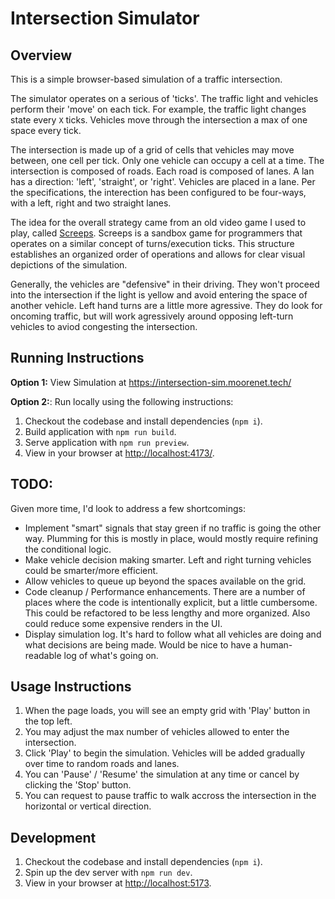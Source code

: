 # Intersection Simulator

## Overview

This is a simple browser-based simulation of a traffic intersection.

The simulator operates on a serious of 'ticks'. The traffic light and vehicles perform
their 'move' on each tick. For example, the traffic light changes state every `X` ticks.
Vehicles move through the intersection a max of one space every tick.

The intersection is made up of a grid of cells that vehicles may move between, one cell
per tick. Only one vehicle can occupy a cell at a time. The intersection is composed of
roads. Each road is composed of lanes. A lan has a direction: 'left', 'straight', or 'right'.
Vehicles are placed in a lane. Per the specifications, the interection has been configured to
be four-ways, with a left, right and two straight lanes.

The idea for the overall strategy came from an old video game I used to play, called
[Screeps](https://screeps.com/). Screeps is a sandbox game for programmers that operates on
a similar concept of turns/execution ticks. This structure establishes an organized order
of operations and allows for clear visual depictions of the simulation.

Generally, the vehicles are "defensive" in their driving. They won't proceed into the intersection
if the light is yellow and avoid entering the space of another vehicle. Left hand turns are a little
more agressive. They do look for oncoming traffic, but will work agressively around opposing left-turn
vehicles to aviod congesting the intersection.

## Running Instructions

**Option 1:** View Simulation at https://intersection-sim.moorenet.tech/

**Option 2:**: Run locally using the following instructions:

1. Checkout the codebase and install dependencies (`npm i`).
2. Build application with `npm run build`.
3. Serve application with `npm run preview`.
4. View in your browser at [http://localhost:4173/](http://localhost:4173/).

## TODO:

Given more time, I'd look to address a few shortcomings:

- Implement "smart" signals that stay green if no traffic is going the other way. Plumming
  for this is mostly in place, would mostly require refining the conditional logic.
- Make vehicle decision making smarter. Left and right turning vehicles could be
  smarter/more efficient.
- Allow vehicles to queue up beyond the spaces available on the grid.
- Code cleanup / Performance enhancements. There are a number of places where the code
  is intentionally explicit, but a little cumbersome. This could be refactored to be less
  lengthy and more organized. Also could reduce some expensive renders in the UI.
- Display simulation log. It's hard to follow what all vehicles are doing and what decisions
  are being made. Would be nice to have a human-readable log of what's going on.

## Usage Instructions

1. When the page loads, you will see an empty grid with 'Play' button in the top left.
2. You may adjust the max number of vehicles allowed to enter the intersection.
3. Click 'Play' to begin the simulation. Vehicles will be added gradually over time
   to random roads and lanes.
4. You can 'Pause' / 'Resume' the simulation at any time or cancel by clicking the 'Stop' button.
5. You can request to pause traffic to walk accross the intersection in the horizontal or
   vertical direction.

## Development

1. Checkout the codebase and install dependencies (`npm i`).
2. Spin up the dev server with `npm run dev`.
3. View in your browser at [http://localhost:5173](http://localhost:5173).
